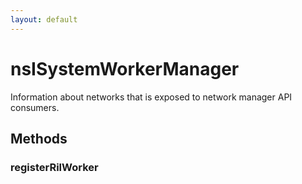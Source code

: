 ```yaml
---
layout: default
---
```


# nsISystemWorkerManager #

Information about networks that is exposed to network manager API consumers.


## Methods ##

### registerRilWorker ###
